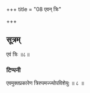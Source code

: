 +++
title = "08 एवन् त्रिः"

+++
## सूत्रम्
एवं त्रिः ॥८॥  
### टिप्पनी
एवमुक्तप्रकारेण त्रिरुपमज्ज्योपविशेयुः ॥ ८ ॥
